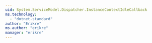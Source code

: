 ```yaml
---
uid: System.ServiceModel.Dispatcher.InstanceContextIdleCallback
ms.technology: 
  - "dotnet-standard"
author: "Erikre"
ms.author: "erikre"
manager: "erikre"
---
```

